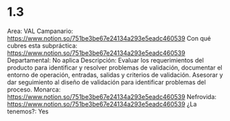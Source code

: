 # 1.3

Area: VAL
Campanario: https://www.notion.so/751be3be67e24134a293e5eadc460539 
Con qué cubres esta subpráctica: https://www.notion.so/751be3be67e24134a293e5eadc460539 
Departamental: No aplica
Descripción: Evaluar los requerimientos del producto para identificar y resolver problemas de validación, documentar el entorno de operación, entradas, salidas y criterios de validación. Asesorar y dar seguimiento al diseño de validación para identificar problemas del proceso.
Monarca: https://www.notion.so/751be3be67e24134a293e5eadc460539 
Nefrovida: https://www.notion.so/751be3be67e24134a293e5eadc460539 
¿La tenemos?: Yes